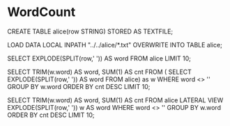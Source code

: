 # WordCount
CREATE TABLE alice(row STRING) STORED AS TEXTFILE;

LOAD DATA LOCAL INPATH "../../alice/*.txt" OVERWRITE INTO TABLE alice;


SELECT 
    EXPLODE(SPLIT(row,' ')) AS word 
FROM alice
LIMIT 10; 


SELECT 
    TRIM(w.word) AS word,
    SUM(1) AS cnt 
FROM (
    SELECT 
        EXPLODE(SPLIT(row,' ')) AS word 
    FROM alice) as w 
WHERE
    word <> ''
GROUP BY w.word
ORDER BY cnt DESC 
LIMIT 10;


SELECT 
    TRIM(w.word) AS word,
    SUM(1) AS cnt 
FROM
    alice 
LATERAL VIEW
    EXPLODE(SPLIT(row,' ')) w AS word 
WHERE
    word <> ''
GROUP BY w.word
ORDER BY cnt DESC 
LIMIT 10;

